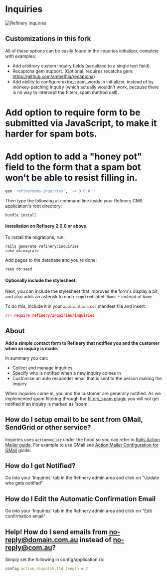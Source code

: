 # Inquiries

![Refinery Inquiries](http://refinerycms.com/system/images/BAhbBlsHOgZmSSIqMjAxMS8wNS8wMS8wNF81MF8wMV81MDlfaW5xdWlyaWVzLnBuZwY6BkVU/inquiries.png)

## Customizations in this fork

All of these options can be easily found in the inquiries initializer, complete with examples:

* Add arbitrary custom inquiry fields (serialized to a single text field).
* Recaptcha gem support. (Optional, requires recatcha gem: https://github.com/ambethia/recaptcha)
* Add ability to configure extra_spam_words in initializer, instead of by monkey-patching Inquiry (which actually wouldn't work, because there is no way to intercept the filters_spam method call).
# Add option to require form to be submitted via JavaScript, to make it harder for spam bots.
# Add option to add a "honey pot" field to the form that a spam bot won't be able to resist filling in.

```ruby
gem 'refinerycms-inquiries', '~> 3.0.0'
```

Then type the following at command line inside your Refinery CMS application's root directory:

    bundle install

#### Installation on Refinery 2.0.0 or above.

To install the migrations, run:

    rails generate refinery:inquiries
    rake db:migrate

Add pages to the database and you're done:

    rake db:seed

#### Optionally include the stylesheet.

Next, you can include the stylesheet that improves the form's display a bit,
and also adds an asterisk to each `required` label: `Name *` instead of `Name`.

To do this, include it in your `application.css` manifest file and insert:

```css
//= require refinery/inquiries/inquiries
```

## About

__Add a simple contact form to Refinery that notifies you and the customer when an inquiry is made.__

In summary you can:

* Collect and manage inquiries
* Specify who is notified when a new inquiry comes in
* Customise an auto responder email that is sent to the person making the inquiry

When inquiries come in, you and the customer are generally notified. As we implemented spam filtering through the [filters_spam plugin](https://github.com/resolve/filters_spam#readme) you will not get notified if an inquiry is marked as 'spam'.

## How do I setup email to be sent from GMail, SendGrid or other service?

Inquiries uses `actionmailer` under the hood so you can refer to [Rails Action Mailer guide](http://guides.rubyonrails.org/action_mailer_basics.html). For example to use GMail see [Action Mailer Configuration for GMail](http://guides.rubyonrails.org/action_mailer_basics.html#action-mailer-configuration-for-gmail) guide.

## How do I get Notified?

Go into your 'Inquiries' tab in the Refinery admin area and click on "Update who gets notified"

## How do I Edit the Automatic Confirmation Email

Go into your 'Inquiries' tab in the Refinery admin area and click on "Edit confirmation email"

## Help! How do I send emails from no-reply@domain.com.au instead of no-reply@com.au?

Simply set the following in config/application.rb:

```ruby
config.action_dispatch.tld_length = 2
```
